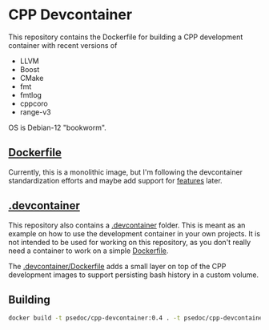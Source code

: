 # CPP Devcontainer

This repository contains the Dockerfile for building a CPP development container with recent versions of

* LLVM
* Boost
* CMake
* fmt
* fmtlog
* cppcoro
* range-v3

OS is Debian-12 "bookworm".

## [Dockerfile](Dockerfile)

Currently, this is a monolithic image, but I'm following the devcontainer standardization efforts and maybe add support for [features](https://code.visualstudio.com/blogs/2022/09/15/dev-container-features) later.

## [.devcontainer](.devcontainer)

This repository also contains a [.devcontainer](.devcontainer) folder. This is meant as an example on how to use the development container in your own projects. It is not intended to be used for working on this repository, as you don't really need a container to work on a simple [Dockerfile](Dockerfile).

The [.devcontainer/Dockerfile](.devcontainer/Dockerfile) adds a small layer on top of the CPP development images to support persisting bash history in a custom volume.

## Building

```bash
docker build -t psedoc/cpp-devcontainer:0.4 . -t psedoc/cpp-devcontainer:latest -t psedoc/cpp-devcontainer:bookworm
```
